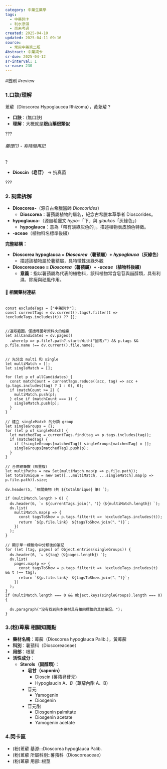 ```yaml
---
category: 中藥生藥學
tags:
  - 中藥詞卡
  - 利水滲濕
  - 尚未考過
created: 2025-04-10
updated: 2025-04-11 09:16
source:
  - 常用中藥第二版
Abstract: 中藥詞卡
sr-due: 2025-04-12
sr-interval: 1
sr-ease: 230
---
```


#首刷 #review

### 1.口訣/理解
萆薢（Dioscorea Hypoglaucea Rhizoma），黃萆薢
?
- **口訣**：(無口訣)
- **理解**：大概就是**跟山藥很類似**

???

###### 藥理(1) - 有時間再記
?
- **Dioscin（皂苷）** → 抗真菌

???



### 2. 詞素拆解  
- **Dioscorea-**（源自古希臘醫師 *Dioscorides*）  
  - **Dioscorea**：薯蕷屬植物的屬名，紀念古希臘本草學者 Dioscorides。  
- **hypoglauca-**（源自希臘文 *hypo-*「下」與 *glaukos*「灰綠色」）  
  - **hypoglauca**：意為「帶有淡綠灰色的」，描述植物表皮顏色特徵。  
- **-aceae**（植物科名標準後綴）  

**完整結構：**  
- **Dioscorea hypoglauca = *Dioscorea*（薯蕷屬）+ *hypoglauca*（灰綠色）**  
  - 描述該植物屬於薯蕷屬，具特徵性淡綠外觀  
- **Dioscoreaceae = *Dioscorea*（薯蕷屬）+ *-aceae*（植物科後綴）**  
  - **意義**：指以薯蕷屬為代表的植物科，該科植物常含皂苷與甾醇類，具有利濕、除痺與祛風作用。


#### 📌 相關藥材連結

```dataviewjs

const excludeTags = ["中藥詞卡"];
const currentTags = dv.current().tags?.filter(t => !excludeTags.includes(t)) ?? [];


//選取範圍，僅搜尋國考資料夾的檔案
let allCandidates = dv.pages()
  .where(p => p.file?.path?.startsWith("國考/") && p.tags && p.file.name !== dv.current().file.name);


// 先分出 multi 和 single
let multiMatch = [];
let singleMatch = [];

for (let p of allCandidates) {
  const matchCount = currentTags.reduce((acc, tag) => acc + (p.tags.includes(tag) ? 1 : 0), 0);
  if (matchCount >= 2) {
    multiMatch.push(p);
  } else if (matchCount === 1) {
    singleMatch.push(p);
  }
}

// 建立 singleMatch 的分類 group
let singleGroups = {};
for (let p of singleMatch) {
  let matchedTag = currentTags.find(tag => p.tags.includes(tag));
  if (matchedTag) {
    if (!singleGroups[matchedTag]) singleGroups[matchedTag] = [];
    singleGroups[matchedTag].push(p);
  }
}

// 合併總筆數（無重複）
let multiPaths = new Set(multiMatch.map(p => p.file.path));
let totalUnique = new Set([...multiMatch, ...singleMatch].map(p => p.file.path)).size;

dv.header(5, `相關藥物（共 ${totalUnique} 筆）`);

if (multiMatch.length > 0) {
  dv.header(6, `▸ ${currentTags.join("、")}（${multiMatch.length}）`);
  dv.list(
    multiMatch.map(p => {
      const tagsToShow = p.tags.filter(t => !excludeTags.includes(t));
      return `${p.file.link}　${tagsToShow.join("、")}`;
    })
  );
}

// 顯示單一標籤命中分類後的筆記
for (let [tag, pages] of Object.entries(singleGroups)) {
  dv.header(6, `▸ ${tag}（${pages.length}）`);
  dv.list(
    pages.map(p => {
      const tagsToShow = p.tags.filter(t => !excludeTags.includes(t) && t !== tag);
      return `${p.file.link}　${tagsToShow.join("、")}`;
    })
  );
}
if (multiMatch.length === 0 && Object.keys(singleGroups).length === 0) {

  dv.paragraph("沒有找到與本藥材具有相同標籤的其他筆記。");
}
````


### 3.(粉)萆薢 相關知識點
- **藥材名稱**：萆薢（Dioscorea hypoglauca Palib.），黃萆薢
- **科別**：薯蕷科（Dioscoreaceae）  
- **用部**：根莖  
- **活性成分**：  
  - **Sterols（固醇類）**：
    - **皂甘（saponin）**
      - Dioscin (薯蕷皂苷元)  
      - Hypoglaucin A、*B*（萆薢內酯 A、B）  
	- 苷元
		- Yamogenin
		- Diosgenin
	- 苷元酯
		- Diosgenin palmitate
		- Diosgenin acetate
		- Yamogenin acetate


### 4.閃卡區

- (粉)萆薢 基源:::Dioscorea hypoglauca Palib.
- (粉)萆薢 所屬科別::薯蕷科（Dioscoreaceae）
- (粉)萆薢 用部::根莖

